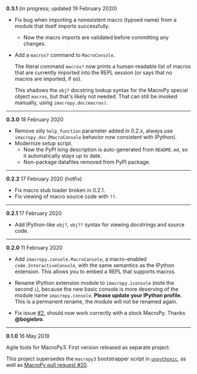 **0.3.1** (in progress; updated 19 February 2020)

- Fix bug when importing a nonexistent macro (typoed name) from a module that itself imports successfully.
  - Now the macro imports are validated before committing any changes.
- Add a `macros?` command to `MacroConsole`.

  The literal command `macros?` now prints a human-readable list of macros that are currently imported into the REPL session (or says that no macros are imported, if so).

  This shadows the `obj?` docstring lookup syntax for the MacroPy special object `macros`, but that's likely not needed. That can still be invoked manually, using `imacropy.doc(macros)`.

---

**0.3.0** 18 February 2020

- Remove silly `help_function` parameter added in 0.2.x, always use `imacropy.doc` (`MacroConsole` behavior now consistent with IPython).
- Modernize setup script.
  - Now the PyPI long description is auto-generated from `README.md`, so it automatically stays up to date.
  - Non-package datafiles removed from PyPI package.

---

**0.2.2** 17 February 2020 (hotfix)

- Fix macro stub loader broken in 0.2.1.
- Fix viewing of macro source code with `??`.

---

**0.2.1** 17 February 2020

- Add IPython-like `obj?`, `obj??` syntax for viewing docstrings and source code.

---

**0.2.0** 11 February 2020

-  Add `imacropy.console.MacroConsole`, a macro-enabled `code.InteractiveConsole`, with the same semantics as the IPython extension. This allows you to embed a REPL that supports macros.

- Rename IPython extension module to `imacropy.iconsole` (note the second `i`), because the new basic console is more deserving of the module name `imacropy.console`. **Please update your IPython profile.** This is a permanent rename, the module will not be renamed again.

- Fix issue [#2](https://github.com/Technologicat/imacropy/issues/2), should now work correctly with a stock MacroPy. Thanks **@bogiebro**.

---

**0.1.0** 16 May 2019

Agile tools for MacroPy3. First version released as separate project.

This project supersedes the `macropy3` bootstrapper script in [`unpythonic`](https://github.com/Technologicat/unpythonic), as well as [MacroPy pull request #20](https://github.com/azazel75/macropy/pull/20).
